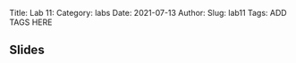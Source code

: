 Title: Lab 11:
Category: labs
Date: 2021-07-13
Author: 
Slug: lab11
Tags: ADD TAGS HERE


## Slides
<!-- - [PDF | Lecture 1: Description]({attach}presentation/Lecture1_Data.pdf) -->
